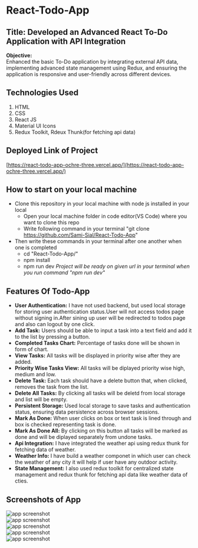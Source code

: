 # React-Todo-App
## Title: Developed an Advanced React To-Do Application with API Integration
**Objective:**
<br>
Enhanced the basic To-Do application by integrating external API data, implementing advanced state management using Redux, and ensuring the application is responsive and user-friendly across different devices.
## Technologies Used
1. HTML
2. CSS
3. React JS
4. Material UI Icons
5. Redux Toolkit, Rdeux Thunk(for fetching api data)
## Deployed Link of Project
[https://react-todo-app-ochre-three.vercel.app/](https://react-todo-app-ochre-three.vercel.app/)
## How to start on your local machine
- Clone this repository in your local machine with node js installed in your local
  - Open your local machine folder in code editor(VS Code) where you want to clone this repo 
  - Write following command in your terminal "git clone https://github.com/Sami-Sial/React-Todo-App"
- Then write these commands in your terminal after one another when one is completed
  - cd "React-Todo-App/"
  - npm install 
  - npm run dev
_Project will be ready on given url in your terminal when you run command "npm run dev"_
## Features Of Todo-App
- **User Authentication:** I have not used backend, but used local storage for storing user authentication status.User will not access todos page without signing in.After sining up user will be redirected to todos page and also can logout by one click.
- **Add Task:** Users should be able to input a task into a text field and add it to the list by pressing a button.
- **Completed Tasks Chart:** Percentage of tasks done will be shown in form of chart.
- **View Tasks:** All tasks will be displayed in priority wise after they are added.
- **Priority Wise Tasks View:** All tasks will be diplayed priority wise high, medium and low.
- **Delete Task:** Each task should have a delete button that, when clicked, removes the task from the list.
- **Delete All Tasks:** By clicking all tasks will be deletd from local storage and list will be empty.
- **Persistent Storage:** Used local storage  to save tasks and authentication status, ensuring data persistence across browser sessions.
- **Mark As Done:** When user clicks on box or text task is lined through and box is checked representing task is done.
- **Mark As Done All:** By clicking on this button all tasks will be marked as done and will be diplayed separately from undone tasks.
- **Api Integration:** I have integrated the weather api using redux thunk for fetching data of weather.
- **Weather Info:** I have build a weather componet in which user can check the weather of any city it will help if user have any outdoor activity.
- **State Management:** I also used redux toolkit for centralized state management and redux thunk for fetching api data like weather data of cties.
## Screenshots of App
![app screenshot](https://photos.google.com/album/AF1QipMzF40FVDzmYJ_ktW-GeA5-hVJq3BYjDFz-dmlP/photo/AF1QipMW2sJjoWwQQMfHzs4PrOe7tFrN0qYXLii6Txxb) <br>
![app screenshot](https://photos.google.com/album/AF1QipMzF40FVDzmYJ_ktW-GeA5-hVJq3BYjDFz-dmlP/photo/AF1QipPRu3pc6NQ6DJ1p31QDiNeGztUWZw6XVNgLXCpM) <br>
![app screenshot](https://photos.google.com/album/AF1QipMzF40FVDzmYJ_ktW-GeA5-hVJq3BYjDFz-dmlP/photo/AF1QipPvT_Imq00A1iAlwDvfH0tJ2gm02mVw27ATZ8bA) <br>
![app screenshot](https://photos.google.com/album/AF1QipMzF40FVDzmYJ_ktW-GeA5-hVJq3BYjDFz-dmlP/photo/AF1QipMM6wGJXmtDY2zEGxzgkKYj0DrJVrqtWISY5PFj) <br>
![app screenshot](https://photos.google.com/album/AF1QipMzF40FVDzmYJ_ktW-GeA5-hVJq3BYjDFz-dmlP/photo/AF1QipN24A8aI5WaGFTVB7MTPCh10CdKOlqc_1bXwMGY) <br>

